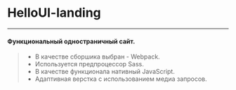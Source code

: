 # HelloUI-landing
***
#### Функциональный одностраничный сайт.
> - В качестве сборшика выбран - Webpack.
> - Используется предпроцессор Sass.
> - В качестве функционала нативный JavaScript.
> - Адаптивная верстка с использованием медиа запросов.
